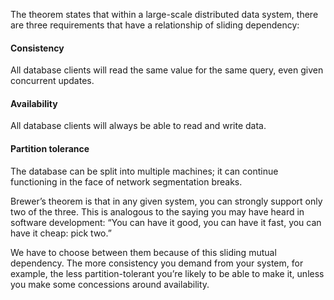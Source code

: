 The theorem states that within a large-scale distributed data system, there are three requirements that have a relationship of sliding dependency:

#### Consistency
All database clients will read the same value for the same query, even given concurrent updates.

#### Availability
All database clients will always be able to read and write data.

#### Partition tolerance
The database can be split into multiple machines; it can continue functioning in the face of network segmentation breaks.

Brewer’s theorem is that in any given system, you can strongly support only two of the three. This is analogous to the saying you may have heard in software development: “You can have it good, you can have it fast, you can have it cheap: pick two.”

We have to choose between them because of this sliding mutual dependency. The more consistency you demand from your system, for example, the less partition-tolerant you’re likely to be able to make it, unless you make some concessions around availability.



